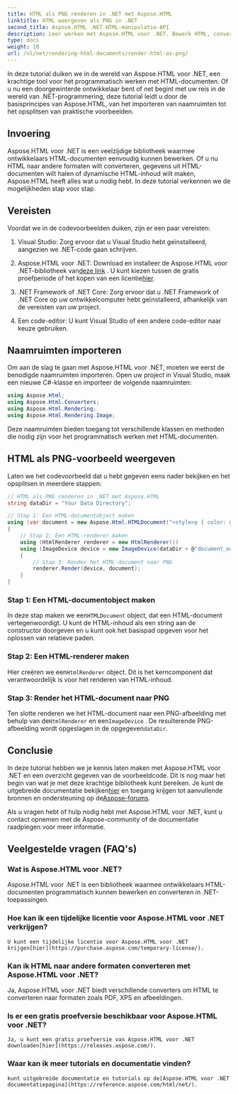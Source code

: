 ```yaml
---
title: HTML als PNG renderen in .NET met Aspose.HTML
linktitle: HTML weergeven als PNG in .NET
second_title: Aspose.HTML .NET HTML-manipulatie-API
description: Leer werken met Aspose.HTML voor .NET. Bewerk HTML, converteer naar verschillende formaten en meer. Duik in deze uitgebreide tutorial!
type: docs
weight: 10
url: /nl/net/rendering-html-documents/render-html-as-png/
---
```


In deze tutorial duiken we in de wereld van Aspose.HTML voor .NET, een krachtige tool voor het programmatisch werken met HTML-documenten. Of u nu een doorgewinterde ontwikkelaar bent of net begint met uw reis in de wereld van .NET-programmering, deze tutorial leidt u door de basisprincipes van Aspose.HTML, van het importeren van naamruimten tot het opsplitsen van praktische voorbeelden.

## Invoering

Aspose.HTML voor .NET is een veelzijdige bibliotheek waarmee ontwikkelaars HTML-documenten eenvoudig kunnen bewerken. Of u nu HTML naar andere formaten wilt converteren, gegevens uit HTML-documenten wilt halen of dynamische HTML-inhoud wilt maken, Aspose.HTML heeft alles wat u nodig hebt. In deze tutorial verkennen we de mogelijkheden stap voor stap.

## Vereisten

Voordat we in de codevoorbeelden duiken, zijn er een paar vereisten:

1. Visual Studio: Zorg ervoor dat u Visual Studio hebt geïnstalleerd, aangezien we .NET-code gaan schrijven.

2.  Aspose.HTML voor .NET: Download en installeer de Aspose.HTML voor .NET-bibliotheek van[deze link](https://releases.aspose.com/html/net/) . U kunt kiezen tussen de gratis proefperiode of het kopen van een licentie[hier](https://purchase.aspose.com/buy).

3. .NET Framework of .NET Core: Zorg ervoor dat u .NET Framework of .NET Core op uw ontwikkelcomputer hebt geïnstalleerd, afhankelijk van de vereisten van uw project.

4. Een code-editor: U kunt Visual Studio of een andere code-editor naar keuze gebruiken.

## Naamruimten importeren

Om aan de slag te gaan met Aspose.HTML voor .NET, moeten we eerst de benodigde naamruimten importeren. Open uw project in Visual Studio, maak een nieuwe C#-klasse en importeer de volgende naamruimten:

```csharp
using Aspose.Html;
using Aspose.Html.Converters;
using Aspose.Html.Rendering;
using Aspose.Html.Rendering.Image;
```

Deze naamruimten bieden toegang tot verschillende klassen en methoden die nodig zijn voor het programmatisch werken met HTML-documenten.

## HTML als PNG-voorbeeld weergeven

Laten we het codevoorbeeld dat u hebt gegeven eens nader bekijken en het opsplitsen in meerdere stappen:

```csharp
// HTML als PNG renderen in .NET met Aspose.HTML
string dataDir = "Your Data Directory";

// Stap 1: Een HTML-documentobject maken
using (var document = new Aspose.Html.HTMLDocument("<style>p { color: green; }</style><p>my first paragraph</p>", @"c:\work\"))
{
    // Stap 2: Een HTML-renderer maken
    using (HtmlRenderer renderer = new HtmlRenderer())
    using (ImageDevice device = new ImageDevice(dataDir + @"document_out.png"))
    {
        // Stap 3: Render het HTML-document naar PNG
        renderer.Render(device, document);
    }
}
```

### Stap 1: Een HTML-documentobject maken

 In deze stap maken we een`HTMLDocument` object, dat een HTML-document vertegenwoordigt. U kunt de HTML-inhoud als een string aan de constructor doorgeven en u kunt ook het basispad opgeven voor het oplossen van relatieve paden.

### Stap 2: Een HTML-renderer maken

 Hier creëren we een`HtmlRenderer` object. Dit is het kerncomponent dat verantwoordelijk is voor het renderen van HTML-inhoud. 

### Stap 3: Render het HTML-document naar PNG

 Ten slotte renderen we het HTML-document naar een PNG-afbeelding met behulp van de`HtmlRenderer` en een`ImageDevice` . De resulterende PNG-afbeelding wordt opgeslagen in de opgegeven`dataDir`.

## Conclusie

In deze tutorial hebben we je kennis laten maken met Aspose.HTML voor .NET en een overzicht gegeven van de voorbeeldcode. Dit is nog maar het begin van wat je met deze krachtige bibliotheek kunt bereiken. Je kunt de uitgebreide documentatie bekijken[hier](https://reference.aspose.com/html/net/) en toegang krijgen tot aanvullende bronnen en ondersteuning op de[Aspose-forums](https://forum.aspose.com/).

Als u vragen hebt of hulp nodig hebt met Aspose.HTML voor .NET, kunt u contact opnemen met de Aspose-community of de documentatie raadplegen voor meer informatie.

## Veelgestelde vragen (FAQ's)

### Wat is Aspose.HTML voor .NET?
   Aspose.HTML voor .NET is een bibliotheek waarmee ontwikkelaars HTML-documenten programmatisch kunnen bewerken en converteren in .NET-toepassingen.

### Hoe kan ik een tijdelijke licentie voor Aspose.HTML voor .NET verkrijgen?
    U kunt een tijdelijke licentie voor Aspose.HTML voor .NET krijgen[hier](https://purchase.aspose.com/temporary-license/).

### Kan ik HTML naar andere formaten converteren met Aspose.HTML voor .NET?
   Ja, Aspose.HTML voor .NET biedt verschillende converters om HTML te converteren naar formaten zoals PDF, XPS en afbeeldingen.

### Is er een gratis proefversie beschikbaar voor Aspose.HTML voor .NET?
    Ja, u kunt een gratis proefversie van Aspose.HTML voor .NET downloaden[hier](https://releases.aspose.com/).

### Waar kan ik meer tutorials en documentatie vinden?
    kunt uitgebreide documentatie en tutorials op de[Aspose.HTML voor .NET documentatiepagina](https://reference.aspose.com/html/net/).